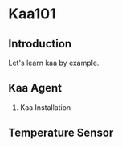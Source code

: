 # Kaa101
## Introduction
Let's learn kaa by example.

## Kaa Agent
1. Kaa Installation

## Temperature Sensor
